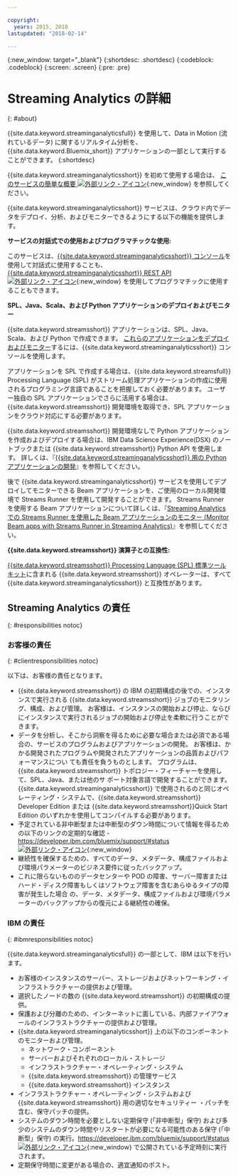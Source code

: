 ```yaml
---

copyright:
  years: 2015, 2018
lastupdated: "2018-02-14"

---
```


<!-- Attribute definitions -->
{:new_window: target="_blank"}
{:shortdesc: .shortdesc}
{:codeblock: .codeblock}
{:screen: .screen}
{:pre: .pre}

# Streaming Analytics の詳細
{: #about}

{{site.data.keyword.streaminganalyticsfull}} を使用して、Data in Motion (流れているデータ) に関するリアルタイム分析を、{{site.data.keyword.Bluemix_short}} アプリケーションの一部として実行することができます。
{:shortdesc}

{{site.data.keyword.streaminganalyticsshort}} を初めて使用する場合は、 [このサービスの簡単な概要 ![外部リンク・アイコン](../../icons/launch-glyph.svg "外部リンク・アイコン")](https://developer.ibm.com/streamsdev/docs/streaming-analytics-now-available-bluemix-2/){:new_window} を参照してください。

{{site.data.keyword.streaminganalyticsshort}} サービスは、クラウド内でデータをデプロイ、分析、およびモニターできるようにする以下の機能を提供します。

**サービスの対話式での使用およびプログラマチックな使用:**

このサービスは、[{{site.data.keyword.streaminganalyticsshort}} コンソール](/docs/services/StreamingAnalytics/c_streams_console.html)を使用して対話式に使用することも、[{{site.data.keyword.streaminganalyticsshort}} REST API ![外部リンク・アイコン](../../icons/launch-glyph.svg "外部リンク・アイコン")](https://console.ng.bluemix.net/apidocs/220){:new_window} を使用してプログラマチックに使用することもできます。

**SPL、Java、Scala、および Python アプリケーションのデプロイおよびモニター**

{{site.data.keyword.streamsshort}} アプリケーションは、SPL、Java、Scala、および Python で作成できます。 [これらのアプリケーションをデプロイおよびモニター](/docs/services/StreamingAnalytics/t_deploytocloud.html)するには、{{site.data.keyword.streaminganalyticsshort}} コンソールを使用します。

アプリケーションを SPL で作成する場合は、{{site.data.keyword.streamsfull}} Processing Language (SPL) がストリーム処理アプリケーションの作成に使用されるプログラミング言語であることを把握しておく必要があります。 ユーザー独自の SPL アプリケーションでさらに活用する場合は、{{site.data.keyword.streamsshort}} 開発環境を取得でき、SPL アプリケーションをクラウド対応にする必要があります。

{{site.data.keyword.streamsshort}} 開発環境なしで Python アプリケーションを作成およびデプロイする場合は、IBM Data Science Experience(DSX) のノートブックまたは {{site.data.keyword.streamsshort}} Python API を使用します。 詳しくは、『[{{site.data.keyword.streaminganalyticsshort}} 用の Python アプリケーションの開発](/docs/services/StreamingAnalytics/t_develop_apps_python.html)』を参照してください。

後で {{site.data.keyword.streaminganalyticsshort}} サービスを使用してデプロイしてモニターできる Beam アプリケーションを、ご使用のローカル開発環境で Streams Runner を使用して開発することができます。 Streams Runner を使用する Beam アプリケーションについて詳しくは、『[Streaming Analytics での Streams Runner を使用した Beam アプリケーションのモニター (Monitor Beam apps with Streams Runner in Streaming Analytics)](docs/services/StreamingAnalytics/gs_beamrunner.html)』を参照してください。


**{{site.data.keyword.streamsshort}} 演算子との互換性:**

[{{site.data.keyword.streamsshort}} Processing Language (SPL) 標準ツールキット](/docs/services/StreamingAnalytics/compatible_toolkits.html)に含まれる {{site.data.keyword.streamsshort}} オペレーターは、すべて {{site.data.keyword.streaminganalyticsshort}} と互換性があります。

## Streaming Analytics の責任
{: #responsibilities notoc}

### お客様の責任
{: #clientresponsibilities notoc}

以下は、お客様の責任となります。

* {{site.data.keyword.streamsshort}} の IBM の初期構成の後での、インスタンスで実行される
{{site.data.keyword.streamsshort}} ジョブのモニタリング、構成、および管理。 お客様は、インスタンスの開始および停止、ならびにインスタンスで実行されるジョブの開始および停止を柔軟に行うことができます。
* データを分析し、そこから洞察を得るために必要な場合または必須である場合の、サービスのプログラムおよびアプリケーションの開発。 お客様は、かかる開発されたプログラムや開発されたアプリケーションの品質およびパフォーマンスについ
ても責任を負うものとします。 プログラムは、{{site.data.keyword.streamsshort}} トポロジー・フィーチャーを使用して、SPL、Java、または他のサ
ポート対象言語で開発することができます。 {{site.data.keyword.streaminganalyticsshort}} で使用されるのと同じオペレーティング・システムで、{{site.data.keyword.streamsshort}} Developer Edition または {{site.data.keyword.streamsshort}}Quick Start Edition のいずれかを使用してコンパイルする必要があります。
* 予定されている非中断型または中断型のダウン時間について情報を得るための以下のリンクの定期的な確認 - [https://developer.ibm.com/bluemix/support/#status ![外部リンク・アイコン](../../icons/launch-glyph.svg "外部リンク・アイコン")](https://developer.ibm.com/bluemix/support/#status){:new_window}  
* 継続性を確保するための、すべてのデータ、メタデータ、構成ファイルおよび環境パラメーターのビジネス要件に従ったバックアップ。
* これに限らないもののデータセンターや POD の障害、サーバー障害またはハード・ディスク障害もしくはソフトウェア障害を含むあらゆるタイプの障害が発生した場合
の、データ、メタデータ、構成ファイルおよび環境パラメーターのバックアップからの復元による継続性の確保。

### IBM の責任
{: #ibmresponsibilities notoc}

{{site.data.keyword.streaminganalyticsfull}} の一部として、IBM は以下を行います。

* お客様のインスタンスのサーバー、ストレージおよびネットワーキング・インフラストラクチャーの提供および管理。
* 選択したノードの数の {{site.data.keyword.streamsshort}} の初期構成の提供。
* 保護および分離のための、インターネットに面している、内部ファイアウォールのインフラストラクチャーの提供および管理。
* {{site.data.keyword.streaminganalyticsshort}} 上の以下のコンポーネントのモニターおよび管理。
	* ネットワーク・コンポーネント
	* サーバーおよびそれぞれのローカル・ストレージ
	* インフラストラクチャー・オペレーティング・システム
	* {{site.data.keyword.streamsshort}} の管理サービス
	* {{site.data.keyword.streamsshort}} インスタンス
* インフラストラクチャー・オペレーティング・システムおよび {{site.data.keyword.streamsshort}} 用の適切なセキュリティー
・パッチを含む、保守パッチの提供。
* システムのダウン時間を必要としない定期保守 (「非中断型」保守) および多少のシステムのダウン時間やリスタートが必要になる可能性のある保守 (「中断型」保守) の実行。[https://developer.ibm.com/bluemix/support/#status ![外部リンク・アイコン](../../icons/launch-glyph.svg "外部リンク・アイコン")](https://developer.ibm.com/bluemix/support/#status){:new_window} で公開されている予定時刻に実行されます。
* 定期保守時間に変更がある場合の、適宜通知のポスト。
